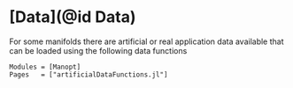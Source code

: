
# [Data](@id Data)

For some manifolds there are artificial or real application data available
that can be loaded using the following data functions

```@autodocs
Modules = [Manopt]
Pages   = ["artificialDataFunctions.jl"]
```
